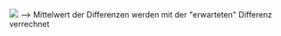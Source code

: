 ![](Pasted%20image%2020240516100801.png)
--> Mittelwert der Differenzen werden mit der "erwarteten" Differenz verrechnet 